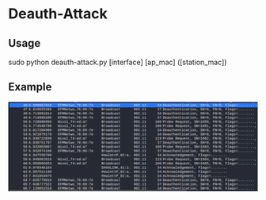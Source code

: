 # Deauth-Attack

## Usage
sudo python deauth-attack.py [interface] [ap_mac] ([station_mac])

## Example
![img.png](img.png)